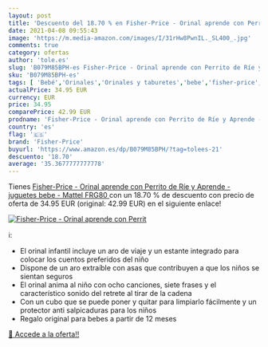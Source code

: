 ```yaml
---
layout: post
title: 'Descuento del 18.70 % en Fisher-Price - Orinal aprende con Perrit'
date: 2021-04-08 09:55:43
image: 'https://m.media-amazon.com/images/I/31rHw8PwnIL._SL400_.jpg'
comments: true
category: ofertas
author: 'tole.es'
slug: 'B079M85BPH-es Fisher-Price - Orinal aprende con Perrito de Ríe y Aprende...'
sku: 'B079M85BPH-es'
tags: [ 'Bebé','Orinales','Orinales y taburetes','bebe','fisher-price', ]
actualPrice: 34.95 EUR
currency: EUR
price: 34.95
comparePrice: 42.99 EUR
prodname: 'Fisher-Price - Orinal aprende con Perrito de Ríe y Aprende - juguetes bebe -  Mattel FRG80 '
country: 'es'
flag: '🇪🇸'
brand: 'Fisher-Price'
buyurl: 'https://www.amazon.es/dp/B079M85BPH/?tag=tolees-21'
descuento: '18.70'
average: '35.3677777777778'
---
```


Tienes [Fisher-Price - Orinal aprende con Perrito de Ríe y Aprende - juguetes bebe -  Mattel FRG80 ](https://www.amazon.es/dp/B079M85BPH/?tag=tolees-21) con un 18.70 % de descuento con precio de oferta de 34.95 EUR (original: 42.99 EUR) en el siguiente enlace!

[![Fisher-Price - Orinal aprende con Perrit](https://m.media-amazon.com/images/I/31rHw8PwnIL._SL400_.jpg)](https://www.amazon.es/dp/B079M85BPH/?tag=tolees-21)

ℹ️:

- El orinal infantil incluye un aro de viaje y un estante integrado para colocar los cuentos preferidos del niño
- Dispone de un aro extraíble con asas que contribuyen a que los niños se sientan seguros
- El orinal anima al niño con ocho canciones, siete frases y el característico sonido del retrete al tirar de la cadena
- Con un cubo que se puede poner y quitar para limpiarlo fácilmente y un protector anti salpicaduras para los niños
- Regalo original para bebes a partir de 12 meses

[🛒 Accede a la oferta!!](https://www.amazon.es/dp/B079M85BPH/?tag=tolees-21)
